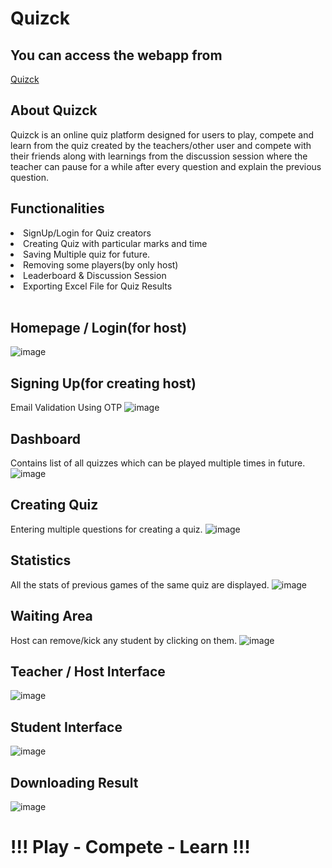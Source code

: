 # Quizck

## You can access the webapp from
<a href="https://quizck.herokuapp.com">Quizck</a>

## About Quizck
Quizck is an online quiz platform designed for users to play, compete and learn from the quiz created by the teachers/other user and compete with their friends along with learnings from the discussion session where the teacher can pause for a while after every question and explain the previous question.

## Functionalities
  <li>SignUp/Login for Quiz creators</li>
  <li>Creating Quiz with particular marks and time</li>
  <li>Saving Multiple quiz for future.</li>
  <li>Removing some players(by only host)</li>
  <li>Leaderboard & Discussion Session</li>
  <li>Exporting Excel File for Quiz Results</li>
  <br>
  
## Homepage / Login(for host)
![image](https://snipboard.io/LjS1Dp.jpg)

## Signing Up(for creating host)
Email Validation Using OTP
![image](https://snipboard.io/LkynFG.jpg)

## Dashboard
Contains list of all quizzes which can be played multiple times in future.
![image](https://snipboard.io/U5wgz6.jpg)

## Creating Quiz
Entering multiple questions for creating a quiz.
![image](https://snipboard.io/pV3znY.jpg)

## Statistics
All the stats of previous games of the same quiz are displayed.
![image](https://snipboard.io/lsNUfG.jpg)

## Waiting Area
Host can remove/kick any student by clicking on them.
![image](https://snipboard.io/e6SPXE.jpg)

## Teacher / Host Interface
![image](https://snipboard.io/hF0yaJ.jpg)

## Student Interface
![image](https://snipboard.io/dTpwHn.jpg)

## Downloading Result
![image](https://snipboard.io/a7phkF.jpg)

# !!!  Play - Compete - Learn  !!!


